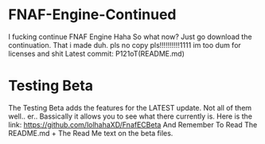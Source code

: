 # FNAF-Engine-Continued
I fucking continue FNAF Engine Haha
So what now? Just go download the continuation. That i made duh.
pls no copy pls!!!!!!!!!!1111
im too dum for licenses and shit
Latest commit: P121oT(README.md)
# Testing Beta
The Testing Beta adds the features for the LATEST update. Not all of them well.. er..
Bassically it allows you to see what there currently is.
Here is the link:
https://github.com/lolhahaXD/FnafECBeta
And Remember To Read The README.md + The Read Me text on the beta files.
